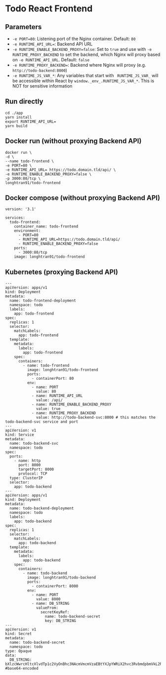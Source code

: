 # Todo React Frontend

## Parameters
- `-e PORT=80`: Listening port of the Nginx container. Default: `80`
- `-e RUNTIME_API_URL=`: Backend API URL
- `-e RUNTIME_ENABLE_BACKEND_PROXY=false`: Set to `true` and use with `-e RUNTIME_PROXY_BACKEND` to set the backend, which Nginx will proxy based on `-e RUNTIME_API_URL`. Default: `false`
- `-e RUNTIME_PROXY_BACKEND=`: Backend where Nginx will proxy (e.g. `http://todo-backend:8000`)
- `-e RUNTIME_JS_VAR_*`: Any variables that start with ` RUNTIME_JS_VAR_` will be accessible within React by `window._env_.RUNTIME_JS_VAR_*`. This is NOT for sensitive information

## Run directly
```
cd ./app
yarn install
export RUNTIME_API_URL=
yarn build
```

## Docker run (without proxying Backend API)
```
docker run \
-d \
--name todo-frontend \
-e PORT=80 \
-e RUNTIME_API_URL= https://todo.domain.tld/api/ \
-e RUNTIME_ENABLE_BACKEND_PROXY=false \
-p 3000:80/tcp \
longhtran91/todo-frontend
```

## Docker compose (without proxying Backend API)
```
version: '3.1'

services:
  todo-frontend:
    container_name: todo-frontend
    environment:
      - PORT=80
      - RUNTIME_API_URL=https://todo.domain.tld/api/
      - RUNTIME_ENABLE_BACKEND_PROXY=false
    ports:
      - 3000:80/tcp
    image: longhtran91/todo-frontend
```

## Kubernetes (proxying Backend API)
```
---
apiVersion: apps/v1
kind: Deployment
metadata:
  name: todo-frontend-deployment
  namespace: todo
  labels:
    app: todo-frontend
spec:
  replicas: 1
  selector:
    matchLabels:
      app: todo-frontend
  template:
    metadata:
      labels:
        app: todo-frontend
    spec:
      containers:
        - name: todo-frontend
          image: longhtran91/todo-frontend
          ports:
            - containerPort: 80
          env:
            - name: PORT
              value: 80
            - name: RUNTIME_API_URL
              value: /api/
            - name: RUNTIME_ENABLE_BACKEND_PROXY
              value: true
            - name: RUNTIME_PROXY_BACKEND
              value: http://todo-backend-svc:8000 # this matches the todo-backend-svc service and port                               
---
apiVersion: v1
kind: Service
metadata:
  name: todo-backend-svc
  namespace: todo
spec:
  ports:
    - name: http
      port: 8000
      targetPort: 8000
      protocol: TCP
  type: ClusterIP
  selector:
    app: todo-backend
---
apiVersion: apps/v1
kind: Deployment
metadata:
  name: todo-backend-deployment
  namespace: todo
  labels:
    app: todo-backend
spec:
  replicas: 1
  selector:
    matchLabels:
      app: todo-backend
  template:
    metadata:
      labels:
        app: todo-backend
    spec:
      containers:
        - name: todo-backend
          image: longhtran91/todo-backend
          ports:
            - containerPort: 8000
          env:
            - name: PORT
              value: 8000
            - name: DB_STRING
              valueFrom:
                secretKeyRef:
                  name: todo-backend-secret
                  key: DB_STRING
---
apiVersion: v1
kind: Secret
metadata:
  name: todo-backend-secret
  namespace: todo
type: Opaque
data:
  DB_STRING: bXlzcWwrcHltcXlvdTp1c2VyOnBhc3NAcmVmcmVzaEBtYXJpYWRiX2hvc3RvbmdpbmVkL2Ri #base64-encoded
```